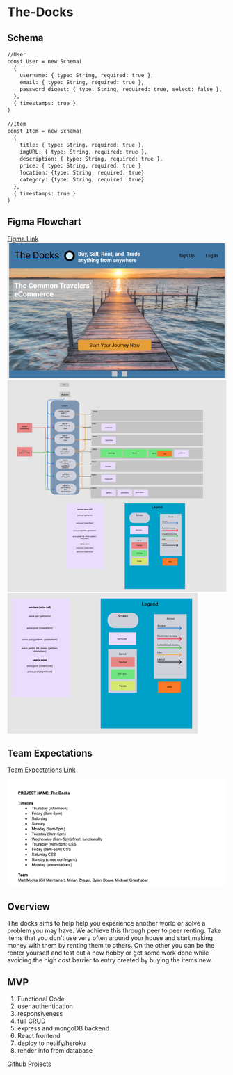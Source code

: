 # The-Docks
## Schema
```
//User
const User = new Schema(
  {
    username: { type: String, required: true },
    email: { type: String, required: true },
    password_digest: { type: String, required: true, select: false },
  },
  { timestamps: true }
)

//Item
const Item = new Schema(
  {
    title: { type: String, required: true },
    imgURL: { type: String, required: true },
    description: { type: String, required: true },
    price: { type: String, required: true }
    location: {type: String, required: true}
    category: {type: String, required: true}
  },
  { timestamps: true }
)
```
## Figma Flowchart
[Figma Link](https://www.figma.com/file/FMWiWoZ9561QD5TWLqitI6/The-Docks?node-id=22%3A117)<br/>
![wireframe](./readmeImgs/wireframe.png)
![compnent hierarchy](./readmeImgs/compHi.png)
![legend](./readmeImgs/legend.png)

## Team Expectations
[Team Expectations Link](https://docs.google.com/document/d/11QMmTNGeQi5h-j7fmmvXzVfQ5R4kYJAmmdJdOCmWrfs/edit?usp=sharing)

![team expectations](./readmeImgs/teamExp.png)

## Overview
The docks aims to help help you experience another world or solve a problem you may have. We achieve this through peer to peer renting. Take items that you don't use very often around your house and start making money with them by renting them to others. On the other you can be the renter yourself and test out a new hobby or get some work done while avoiding the high cost barrier to entry created by buying the items new.

## MVP
1. Functional Code
2. user authentication
3. responsiveness
4. full CRUD
5. express and mongoDB backend
6. React frontend
7. deploy to netlify/heroku
8. render info from database


[Github Projects](https://github.com/MattMoyka/The-Dock/projects)
